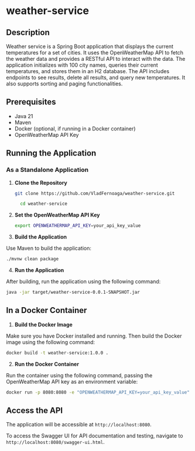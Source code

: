 # weather-service

## Description

Weather service is a Spring Boot application that displays the current temperatures for a set of cities. It uses the OpenWeatherMap API to fetch the weather data and provides a RESTful API to interact with the data. The application initializes with 100 city names, queries their current temperatures, and stores them in an H2 database. The API includes endpoints to see results, delete all results, and query new temperatures. It also supports sorting and paging functionalities.

## Prerequisites

- Java 21
- Maven
- Docker (optional, if running in a Docker container)
- OpenWeatherMap API Key

## Running the Application

### As a Standalone Application

1. **Clone the Repository**

   ```bash
   git clone https://github.com/VladFernoaga/weather-service.git
   ```
   ```bash
     cd weather-service
   ```
2. **Set the OpenWeatherMap API Key**

   ```bash 
   export OPENWEATHERMAP_API_KEY=your_api_key_value
   ```
3. **Build the Application**

Use Maven to build the application:

```bash
./mvnw clean package
```
4. **Run the Application**

After building, run the application using the following command:

```bash
java -jar target/weather-service-0.0.1-SNAPSHOT.jar
```

## In a Docker Container
1. **Build the Docker Image**

Make sure you have Docker installed and running. Then build the Docker image using the following command:

```bash
docker build -t weather-service:1.0.0 .
```

2. **Run the Docker Container**

Run the container using the following command, passing the OpenWeatherMap API key as an environment variable:

```bash
docker run -p 8080:8080 -e "OPENWEATHERMAP_API_KEY=your_api_key_value" weather-service:1.0.0
```
## Access the API

The application will be accessible at `http://localhost:8080`.

To access the Swagger UI for API documentation and testing, navigate to `http://localhost:8080/swagger-ui.html`.

